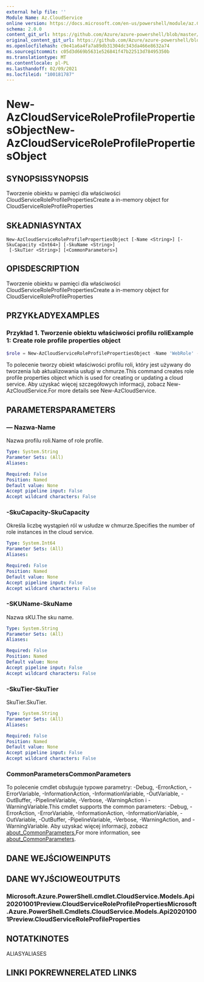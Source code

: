 ```yaml
---
external help file: ''
Module Name: Az.CloudService
online version: https://docs.microsoft.com/en-us/powershell/module/az.CloudService/new-AzCloudServiceRoleProfilePropertiesObject
schema: 2.0.0
content_git_url: https://github.com/Azure/azure-powershell/blob/master/src/CloudService/help/New-AzCloudServiceRoleProfilePropertiesObject.md
original_content_git_url: https://github.com/Azure/azure-powershell/blob/master/src/CloudService/help/New-AzCloudServiceRoleProfilePropertiesObject.md
ms.openlocfilehash: c9e41a6a4fa7a89db31304dc343da466e8632a74
ms.sourcegitcommit: c05d3d669b5631e526841f47b22513d78495350b
ms.translationtype: MT
ms.contentlocale: pl-PL
ms.lasthandoff: 02/09/2021
ms.locfileid: "100181787"
---
```

# <span data-ttu-id="9193c-101">New-AzCloudServiceRoleProfilePropertiesObject</span><span class="sxs-lookup"><span data-stu-id="9193c-101">New-AzCloudServiceRoleProfilePropertiesObject</span></span>

## <span data-ttu-id="9193c-102">SYNOPSIS</span><span class="sxs-lookup"><span data-stu-id="9193c-102">SYNOPSIS</span></span>
<span data-ttu-id="9193c-103">Tworzenie obiektu w pamięci dla właściwości CloudServiceRoleProfileProperties</span><span class="sxs-lookup"><span data-stu-id="9193c-103">Create a in-memory object for CloudServiceRoleProfileProperties</span></span>

## <span data-ttu-id="9193c-104">SKŁADNIA</span><span class="sxs-lookup"><span data-stu-id="9193c-104">SYNTAX</span></span>

```
New-AzCloudServiceRoleProfilePropertiesObject [-Name <String>] [-SkuCapacity <Int64>] [-SkuName <String>]
 [-SkuTier <String>] [<CommonParameters>]
```

## <span data-ttu-id="9193c-105">OPIS</span><span class="sxs-lookup"><span data-stu-id="9193c-105">DESCRIPTION</span></span>
<span data-ttu-id="9193c-106">Tworzenie obiektu w pamięci dla właściwości CloudServiceRoleProfileProperties</span><span class="sxs-lookup"><span data-stu-id="9193c-106">Create a in-memory object for CloudServiceRoleProfileProperties</span></span>

## <span data-ttu-id="9193c-107">PRZYKŁADY</span><span class="sxs-lookup"><span data-stu-id="9193c-107">EXAMPLES</span></span>

### <span data-ttu-id="9193c-108">Przykład 1. Tworzenie obiektu właściwości profilu roli</span><span class="sxs-lookup"><span data-stu-id="9193c-108">Example 1: Create role profile properties object</span></span>
```powershell
$role = New-AzCloudServiceRoleProfilePropertiesObject -Name 'WebRole' -SkuName 'Standard_D1_v2' -SkuTier 'Standard' -SkuCapacity 2
```

<span data-ttu-id="9193c-109">To polecenie tworzy obiekt właściwości profilu roli, który jest używany do tworzenia lub aktualizowania usługi w chmurze.</span><span class="sxs-lookup"><span data-stu-id="9193c-109">This command creates role profile properties object which is used for creating or updating a cloud service.</span></span>
<span data-ttu-id="9193c-110">Aby uzyskać więcej szczegółowych informacji, zobacz New-AzCloudService.</span><span class="sxs-lookup"><span data-stu-id="9193c-110">For more details see New-AzCloudService.</span></span>

## <span data-ttu-id="9193c-111">PARAMETERS</span><span class="sxs-lookup"><span data-stu-id="9193c-111">PARAMETERS</span></span>

### <span data-ttu-id="9193c-112">— Nazwa</span><span class="sxs-lookup"><span data-stu-id="9193c-112">-Name</span></span>
<span data-ttu-id="9193c-113">Nazwa profilu roli.</span><span class="sxs-lookup"><span data-stu-id="9193c-113">Name of role profile.</span></span>

```yaml
Type: System.String
Parameter Sets: (All)
Aliases:

Required: False
Position: Named
Default value: None
Accept pipeline input: False
Accept wildcard characters: False
```

### <span data-ttu-id="9193c-114">-SkuCapacity</span><span class="sxs-lookup"><span data-stu-id="9193c-114">-SkuCapacity</span></span>
<span data-ttu-id="9193c-115">Określa liczbę wystąpień ról w usłudze w chmurze.</span><span class="sxs-lookup"><span data-stu-id="9193c-115">Specifies the number of role instances in the cloud service.</span></span>

```yaml
Type: System.Int64
Parameter Sets: (All)
Aliases:

Required: False
Position: Named
Default value: None
Accept pipeline input: False
Accept wildcard characters: False
```

### <span data-ttu-id="9193c-116">-SKUName</span><span class="sxs-lookup"><span data-stu-id="9193c-116">-SkuName</span></span>
<span data-ttu-id="9193c-117">Nazwa sKU.</span><span class="sxs-lookup"><span data-stu-id="9193c-117">The sku name.</span></span>

```yaml
Type: System.String
Parameter Sets: (All)
Aliases:

Required: False
Position: Named
Default value: None
Accept pipeline input: False
Accept wildcard characters: False
```

### <span data-ttu-id="9193c-118">-SkuTier</span><span class="sxs-lookup"><span data-stu-id="9193c-118">-SkuTier</span></span>
<span data-ttu-id="9193c-119">SkuTier.</span><span class="sxs-lookup"><span data-stu-id="9193c-119">SkuTier.</span></span>

```yaml
Type: System.String
Parameter Sets: (All)
Aliases:

Required: False
Position: Named
Default value: None
Accept pipeline input: False
Accept wildcard characters: False
```

### <span data-ttu-id="9193c-120">CommonParameters</span><span class="sxs-lookup"><span data-stu-id="9193c-120">CommonParameters</span></span>
<span data-ttu-id="9193c-121">To polecenie cmdlet obsługuje typowe parametry: -Debug, -ErrorAction, -ErrorVariable, -InformationAction, -InformationVariable, -OutVariable, -OutBuffer, -PipelineVariable, -Verbose, -WarningAction i -WarningVariable.</span><span class="sxs-lookup"><span data-stu-id="9193c-121">This cmdlet supports the common parameters: -Debug, -ErrorAction, -ErrorVariable, -InformationAction, -InformationVariable, -OutVariable, -OutBuffer, -PipelineVariable, -Verbose, -WarningAction, and -WarningVariable.</span></span> <span data-ttu-id="9193c-122">Aby uzyskać więcej informacji, zobacz [about_CommonParameters.](http://go.microsoft.com/fwlink/?LinkID=113216)</span><span class="sxs-lookup"><span data-stu-id="9193c-122">For more information, see [about_CommonParameters](http://go.microsoft.com/fwlink/?LinkID=113216).</span></span>

## <span data-ttu-id="9193c-123">DANE WEJŚCIOWE</span><span class="sxs-lookup"><span data-stu-id="9193c-123">INPUTS</span></span>

## <span data-ttu-id="9193c-124">DANE WYJŚCIOWE</span><span class="sxs-lookup"><span data-stu-id="9193c-124">OUTPUTS</span></span>

### <span data-ttu-id="9193c-125">Microsoft.Azure.PowerShell.cmdlet.CloudService.Models.Api20201001Preview.CloudServiceRoleProfileProperties</span><span class="sxs-lookup"><span data-stu-id="9193c-125">Microsoft.Azure.PowerShell.Cmdlets.CloudService.Models.Api20201001Preview.CloudServiceRoleProfileProperties</span></span>

## <span data-ttu-id="9193c-126">NOTATKI</span><span class="sxs-lookup"><span data-stu-id="9193c-126">NOTES</span></span>

<span data-ttu-id="9193c-127">ALIASY</span><span class="sxs-lookup"><span data-stu-id="9193c-127">ALIASES</span></span>

## <span data-ttu-id="9193c-128">LINKI POKREWNE</span><span class="sxs-lookup"><span data-stu-id="9193c-128">RELATED LINKS</span></span>


